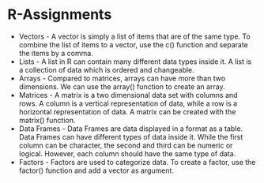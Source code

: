 # R-Assignments
* Vectors - 
A vector is simply a list of items that are of the same type.
To combine the list of items to a vector, use the c() function and separate the items by a comma.
* Lists - 
A list in R can contain many different data types inside it. A list is a collection of data which is ordered and changeable.
* Arrays -
Compared to matrices, arrays can have more than two dimensions.
We can use the array() function to create an array.
* Matrices -
A matrix is a two dimensional data set with columns and rows.
A column is a vertical representation of data, while a row is a horizontal representation of data.
A matrix can be created with the matrix() function. 
* Data Frames -
Data Frames are data displayed in a format as a table.
Data Frames can have different types of data inside it. While the first column can be character, the second and third can be numeric or logical. However, each column should have the same type of data.
* Factors - 
Factors are used to categorize data.
To create a factor, use the factor() function and add a vector as argument.
